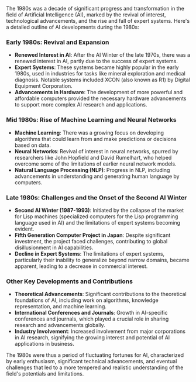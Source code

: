 The 1980s was a decade of significant progress and transformation in the field of Artificial Intelligence (AI), marked by the revival of interest, technological advancements, and the rise and fall of expert systems. Here's a detailed outline of AI developments during the 1980s:

### Early 1980s: Revival and Expansion
- **Renewed Interest in AI**: After the AI Winter of the late 1970s, there was a renewed interest in AI, partly due to the success of expert systems.
- **Expert Systems**: These systems became highly popular in the early 1980s, used in industries for tasks like mineral exploration and medical diagnosis. Notable systems included XCON (also known as R1) by Digital Equipment Corporation.
- **Advancements in Hardware**: The development of more powerful and affordable computers provided the necessary hardware advancements to support more complex AI research and applications.

### Mid 1980s: Rise of Machine Learning and Neural Networks
- **Machine Learning**: There was a growing focus on developing algorithms that could learn from and make predictions or decisions based on data.
- **Neural Networks**: Revival of interest in neural networks, spurred by researchers like John Hopfield and David Rumelhart, who helped overcome some of the limitations of earlier neural network models.
- **Natural Language Processing (NLP)**: Progress in NLP, including advancements in understanding and generating human language by computers.

### Late 1980s: Challenges and the Onset of the Second AI Winter
- **Second AI Winter (1987-1993)**: Initiated by the collapse of the market for Lisp machines (specialized computers for the Lisp programming language used in AI) and the limitations of expert systems becoming evident.
- **Fifth Generation Computer Project in Japan**: Despite significant investment, the project faced challenges, contributing to global disillusionment in AI capabilities.
- **Decline in Expert Systems**: The limitations of expert systems, particularly their inability to generalize beyond narrow domains, became apparent, leading to a decrease in commercial interest.

### Other Key Developments and Contributions
- **Theoretical Advancements**: Significant contributions to the theoretical foundations of AI, including work on algorithms, knowledge representation, and machine learning.
- **International Conferences and Journals**: Growth in AI-specific conferences and journals, which played a crucial role in sharing research and advancements globally.
- **Industry Involvement**: Increased involvement from major corporations in AI research, signifying the growing interest and potential of AI applications in business.

The 1980s were thus a period of fluctuating fortunes for AI, characterized by early enthusiasm, significant technical advancements, and eventual challenges that led to a more tempered and realistic understanding of the field's potentials and limitations.